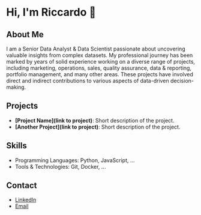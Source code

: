 # Hi, I'm Riccardo 👋

## About Me
I am a Senior Data Analyst & Data Scientist passionate about uncovering valuable insights from complex datasets. My professional journey has been marked by years of solid experience working on a diverse range of projects, including marketing, operations, sales, quality assurance, data & reporting, portfolio management, and many other areas. These projects have involved direct and indirect contributions to various aspects of data-driven decision-making.

## Projects
- **[Project Name](link to project)**: Short description of the project.
- **[Another Project](link to project)**: Short description of the project.

## Skills
- Programming Languages: Python, JavaScript, ...
- Tools & Technologies: Git, Docker, ...

## Contact
- [LinkedIn](https://www.linkedin.com/in/riccardo-g-a38290224/)
- [Email](mailto:riccardogurzu@yahoo.it)
